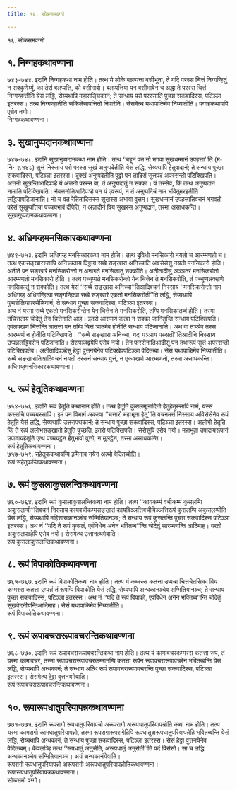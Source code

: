 ```yaml
---
title: १६. सोळसमवग्गो

---
```

१६. सोळसमवग्गो  


## १. निग्गहकथावण्णना

७४३-७४४. इदानि निग्गहकथा नाम होति। तत्थ ये लोके बलप्पत्ता वसीभूता, ते यदि परस्स चित्तं निग्गण्हितुं न सक्कुणेय्युं, का तेसं बलप्पत्ति, को वसीभावो। बलप्पत्तिया पन वसीभावेन च अद्धा ते परस्स चित्तं निग्गण्हन्तीति येसं लद्धि, सेय्यथापि महासङ्घिकानं; ते सन्धाय परो परस्साति पुच्छा सकवादिस्स, पटिञ्ञा इतरस्स। तत्थ निग्गण्हातीति संकिलेसापत्तितो निवारेति। सेसमेत्थ यथापाळिमेव निय्यातीति। पग्गहकथायपि एसेव नयो।  
निग्गहकथावण्णना।  


## ३. सुखानुप्पदानकथावण्णना

७४७-७४८. इदानि सुखानुप्पदानकथा नाम होति। तत्थ ‘‘बहूनं वत नो भगवा सुखधम्मानं उपहत्ता’’ति (म॰ नि॰ २.१४८) सुत्तं निस्साय परो परस्स सुखं अनुप्पदेतीति येसं लद्धि, सेय्यथापि हेतुवादानं; ते सन्धाय पुच्छा सकवादिस्स, पटिञ्ञा इतरस्स। दुक्खं अनुप्पदेतीति पुट्ठो पन तादिसं सुत्तपदं अपस्सन्तो पटिक्खिपति। अत्तनो सुखन्तिआदिपञ्हे यं अत्तनो परस्स वा, तं अनुप्पदातुं न सक्का। यं तस्सेव, किं तत्थ अनुप्पदानं नामाति पटिक्खिपति। नेवत्तनोतिआदिपञ्हे पन यं एवरूपं, न तं अनुप्पदिन्नं नाम भवितुमरहतीति लद्धियापटिजानाति। नो च वत रेतितादिसस्स सुखस्स अभावा वुत्तम्। सुखधम्मानं उपहत्तातिवचनं भगवतो परेसं सुखुप्पत्तिया पच्चयभावं दीपेति, न अन्नादीनं विय सुखस्स अनुप्पदानं, तस्मा असाधकन्ति।  
सुखानुप्पदानकथावण्णना।  


## ४. अधिगय्हमनसिकारकथावण्णना

७४९-७५३. इदानि अधिगय्ह मनसिकारकथा नाम होति। तत्थ दुविधो मनसिकारो नयतो च आरम्मणतो च। तत्थ एकसङ्खारस्सापि अनिच्चताय दिट्ठाय सब्बे सङ्खारा अनिच्चाति अवसेसेसु नयतो मनसिकारो होति। अतीते पन सङ्खारे मनसिकरोन्तो न अनागते मनसिकातुं सक्कोति। अतीतादीसु अञ्ञतरं मनसिकरोतो आरम्मणतो मनसिकारो होति । तत्थ पच्चुप्पन्ने मनसिकरोन्तो येन चित्तेन ते मनसिकरोति, तं पच्चुप्पन्नक्खणे मनसिकातुं न सक्कोति। तत्थ येसं ‘‘सब्बे सङ्खारा अनिच्चा’’तिआदिवचनं निस्साय ‘‘मनसिकरोन्तो नाम अधिगय्ह अधिगण्हित्वा सङ्गण्हित्वा सब्बे सङ्खारे एकतो मनसिकरोती’’ति लद्धि, सेय्यथापि पुब्बसेलियापरसेलियानं; ते सन्धाय पुच्छा सकवादिस्स, पटिञ्ञा इतरस्स।  
अथ नं यस्मा सब्बे एकतो मनसिकरोन्तेन येन चित्तेन ते मनसिकरोति, तम्पि मनसिकातब्बं होति। तस्मा तंचित्तताय चोदेतुं तेन चित्तेनाति आह। इतरो आरम्मणं कत्वा न सक्का जानितुन्ति सन्धाय पटिक्खिपति। एवंलक्खणं चित्तन्ति ञातत्ता पन तम्पि चित्तं ञातमेव होतीति सन्धाय पटिजानाति। अथ वा तञ्ञेव तस्स आरम्मणं न होतीति पटिक्खिपति। ‘‘सब्बे सङ्खारा अनिच्चा, यदा पञ्ञाय पस्सती’’तिआदीनि निस्साय उप्पन्नलद्धिवसेन पटिजानाति। सेसपञ्हद्वयेपि एसेव नयो। तेन फस्सेनातिआदीसु पन तथारूपं सुत्तं अपस्सन्तो पटिक्खिपतेव। अतीतादिपञ्हेसु हेट्ठा वुत्तनयेनेव पटिक्खेपपटिञ्ञा वेदितब्बा। सेसं यथापाळिमेव निय्यातीति। सब्बे सङ्खारातिआदिवचनं नयतो दस्सनं सन्धाय वुत्तं, न एकक्खणे आरम्मणतो, तस्मा असाधकन्ति।  
अधिगय्हमनसिकारकथावण्णना।  


## ५. रूपं हेतूतिकथावण्णना

७५४-७५६. इदानि रूपं हेतूति कथानाम होति। तत्थ हेतूति कुसलमूलादिनो हेतुहेतुस्सापि नामं, यस्स कस्सचि पच्चयस्सापि। इमं पन विभागं अकत्वा ‘‘चत्तारो महाभूता हेतू’’ति वचनमत्तं निस्साय अविसेसेनेव रूपं हेतूति येसं लद्धि, सेय्यथापि उत्तरापथकानं; ते सन्धाय पुच्छा सकवादिस्स, पटिञ्ञा इतरस्स। अलोभो हेतूति किं ते रूपं अलोभसङ्खातो हेतूति पुच्छति, इतरो पटिक्खिपति। सेसेसुपि एसेव नयो। महाभूता उपादायरूपानं उपादायहेतूति एत्थ पच्चयट्ठेन हेतुभावो वुत्तो, न मूलट्ठेन, तस्मा असाधकन्ति।  
रूपं हेतूतिकथावण्णना।  
७५७-७५९. सहेतुककथायम्पि इमिनाव नयेन अत्थो वेदितब्बोति।  
रूपं सहेतुकन्तिकथावण्णना।  


## ७. रूपं कुसलाकुसलन्तिकथावण्णना

७६०-७६४. इदानि रूपं कुसलाकुसलन्तिकथा नाम होति। तत्थ ‘‘कायकम्मं वचीकम्मं कुसलम्पि अकुसलम्पी’’तिवचनं निस्साय कायवचीकम्मसङ्खातं कायविञ्ञत्तिवचीविञ्ञत्तिरूपं कुसलम्पि अकुसलम्पीति येसं लद्धि, सेय्यथापि महिसासकानञ्चेव सम्मितियानञ्च; ते सन्धाय रूपं कुसलन्ति पुच्छा सकवादिस्स पटिञ्ञा इतरस्स। अथ नं ‘‘यदि ते रूपं कुसलं, एवंविधेन अनेन भवितब्ब’’न्ति चोदेतुं सारम्मणन्ति आदिमाह। परतो अकुसलपञ्हेपि एसेव नयो। सेसमेत्थ उत्तानत्थमेवाति।  
रूपं कुसलाकुसलन्तिकथावण्णना।  


## ८. रूपं विपाकोतिकथावण्णना

७६५-७६७. इदानि रूपं विपाकोतिकथा नाम होति। तत्थ यं कम्मस्स कतत्ता उप्पन्ना चित्तचेतसिका विय कम्मस्स कतत्ता उप्पन्नं तं रूपम्पि विपाकोति येसं लद्धि, सेय्यथापि अन्धकानञ्चेव सम्मितियानञ्च; ते सन्धाय पुच्छा सकवादिस्स, पटिञ्ञा इतरस्स। अथ नं ‘‘यदि ते रूपं विपाको, एवंविधेन अनेन भवितब्ब’’न्ति चोदेतुं सुखवेदनीयन्तिआदिमाह। सेसं यथापाळिमेव निय्यातीति।  
रूपं विपाकोतिकथावण्णना।  


## ९. रूपं रूपावचरारूपावचरन्तिकथावण्णना

७६८-७७०. इदानि रूपं रूपावचरारूपावचरन्तिकथा नाम होति। तत्थ यं कामावचरकम्मस्स कतत्ता रूपं, तं यस्मा कामावचरं, तस्मा रूपावचरारूपावचरकम्मानम्पि कतत्ता रूपेन रूपावचरारूपावचरेन भवितब्बन्ति येसं लद्धि, सेय्यथापि अन्धकानं; ते सन्धाय अत्थि रूपं रूपावचरारूपावचरन्ति पुच्छा सकवादिस्स, पटिञ्ञा इतरस्स। सेसमेत्थ हेट्ठा वुत्तनयमेवाति।  
रूपं रूपावचरारूपावचरन्तिकथावण्णना।  


## १०. रूपारूपधातुपरियापन्नकथावण्णना

७७१-७७५. इदानि रूपरागो रूपधातुपरियापन्नो अरूपरागो अरूपधातुपरियापन्नोति कथा नाम होति। तत्थ यस्मा कामरागो कामधातुपरियापन्नो, तस्मा रूपरागारूपरागेहिपि रूपधातुअरूपधातुपरियापन्नेहि भवितब्बन्ति येसं लद्धि, सेय्यथापि अन्धकानं, ते सन्धाय पुच्छा सकवादिस्स, पटिञ्ञा इतरस्स। सेसं हेट्ठा वुत्तनयेनेव वेदितब्बम्। केवलञ्हि तत्थ ‘‘रूपधातुं अनुसेति, अरूपधातुं अनुसेती’’ति पदं विसेसो। सा च लद्धि अन्धकानञ्चेव सम्मितियानञ्च। अयं अन्धकानंयेवाति।  
रूपरागो रूपधातुपरियापन्नो अरूपरागो अरूपधातुपरियापन्नोतिकथावण्णना।  
रूपारूपधातुपरियापन्नकथावण्णना।  
सोळसमो वग्गो।  
